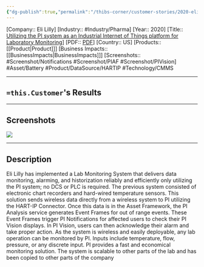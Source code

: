 ```yaml
---
{"dg-publish":true,"permalink":"/thibs-corner/customer-stories/2020-eli-lilly-utilizing-the-pi-system-as-an-industrial-internet-of-things-platform-for-laboratory-monitoring/","noteIcon":""}
---
```


[Company:: Eli Lilly]
[Industry:: #Industry/Pharma]
[Year:: 2020]
[Title:: [Utilizing the PI system as an Industrial Internet of Things platform for Laboratory Monitoring](https://resources.osisoft.com/presentations/utilizing-the-pi-system-as-an-industrial-internet-of-things-platform-for-laboratory-monitoring/)]
[PDF:: [PDF](https://cdn.osisoft.com/osi/presentations/2020-uc-san-francisco-online/UC20NA-D2LS04-Lilly-Baker-Utilizing-the-PI-system-as-an-Industrial-Internet-of%20Things-platform-for-Laboratory.pdf)]
[Country:: US]
[Products:: [[Product\|Product]]]
[Business Impacts:: [[BusinessImpacts\|BusinessImpacts]]]
[Screenshots:: #Screenshot/Notifications #Screenshot/PIAF #Screenshot/PIVision]
#Asset/Battery  #Product/DataSource/HARTIP  #Technology/CMMS

---
## `=this.Customer`'s Results

---
## Screenshots
![](https://i.imgur.com/hDrI4pJ.png)


---
## Description
Eli Lilly has implemented a Lab Monitoring System that delivers data monitoring, alarming, and historization reliably and efficiently only utilizing the PI system; no DCS or PLC is required. The previous system consisted of electronic chart recorders and hard-wired temperature sensors. This solution sends wireless data directly from a wireless system to PI utilizing the HART-IP Connector. Once this data is in the Asset Framework, the PI Analysis service generates Event Frames for out of range events. These Event Frames trigger PI Notifications for affected users to check their PI Vision displays. In PI Vision, users can then acknowledge their alarm and take proper action. As the system is wireless and easily deployable, any lab operation can be monitored by PI. Inputs include temperature, flow, pressure, or any discrete input. PI provides a fast and economical monitoring solution. The system is scalable to other parts of the lab and has been copied to other parts of the company